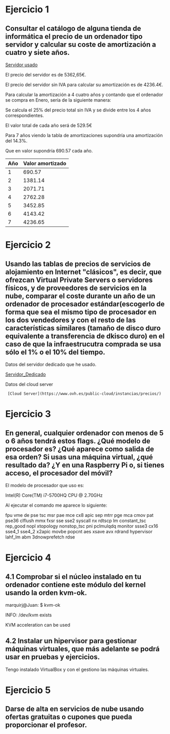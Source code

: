 # Ejercicio 1

## Consultar el catálogo de alguna tienda de informática el precio de un ordenador tipo servidor y calcular su coste de amortización a cuatro y siete años.

[Servidor usado](https://www.mercadoactual.es/hpe-hewlett-packard-enterprise-proliant-proliant-dl380-gen10-2-1442583.html)

El precio del servidor es de 5362,65€. 

El precio del servidor sin IVA para calcular su amortización es de 4236.4€.

Para calcular la amortización a 4 cuatro años y contando que el ordenador se compra en Enero, sería de la siguiente manera:

Se calcula el 25% del precio total sin IVA y se divide entre los 4 años correspondientes.


El valor total de cada año será de  529.5€

Para 7 años viendo la tabla de amortizaciones supondría una amortización del 14.3%.

Que en valor supondría 690.57 cada año.

| Año  | Valor amortizado |
| ---- | ---------------- |
|  1   |      690.57      |
|  2   |     1381.14      |
|  3   |     2071.71      |
|  4   |     2762.28      |
|  5   |     3452.85      |
|  6   |     4143.42      |
|  7   |     4236.65      |

# Ejercicio 2

## Usando las tablas de precios de servicios de alojamiento en Internet "clásicos", es decir, que ofrezcan Virtual Private Servers o servidores físicos, y de proveedores de servicios en la nube, comparar el coste durante un año de un ordenador de procesador estándar(escogerlo de forma que sea el mismo tipo de procesador en los dos vendedores y con el resto de las características similares (tamaño de disco duro equivalente a transferencia de dkisco duro) en el caso de que la infraestrucutra comprada se usa sólo el 1% o el 10% del tiempo.

 Datos del servidor dedicado que he usado.

[Servidor_Dedicado](https://www.ovh.es/servidores_dedicados/hosting/173host1.xml)
 
Datos del cloud server

     [Cloud Server](https://www.ovh.es/public-cloud/instancias/precios/)

# Ejercicio 3

## En general, cualquier ordenador con menos de 5 o 6 años tendrá estos flags. ¿Qué modelo de procesador es? ¿Qué aparece como salida de esa orden? Si usas una máquina virtual, ¿qué resultado da? ¿Y en una Raspberry Pi o, si tienes acceso, el procesador del móvil?

El modelo de procesador que uso es: 

 Intel(R) Core(TM) i7-5700HQ CPU @ 2.70GHz

Al ejecutar el comando me aparece lo siguiente:

 fpu vme de pse tsc msr pae mce cx8 apic sep mtrr pge mca cmov pat pse36 clflush mmx fxsr sse sse2 syscall nx rdtscp lm constant_tsc rep_good nopl xtopology nonstop_tsc pni pclmulqdq monitor ssse3 cx16 sse4_1 sse4_2 x2apic movbe popcnt aes xsave avx rdrand hypervisor lahf_lm abm 3dnowprefetch rdse

# Ejercicio 4

## 4.1 Comprobar si el núcleo instalado en tu ordenador contiene este módulo del kernel usando la orden kvm-ok.

marquirj@Juan: $ kvm-ok

INFO: /dev/kvm exists

KVM acceleration can be used

## 4.2 Instalar un hipervisor para gestionar máquinas virtuales, que más adelante se podrá usar en pruebas y ejercicios.

Tengo instalado VirtualBox y con el gestiono las máquinas virtuales.


# Ejercicio 5

## Darse de alta en servicios de nube usando ofertas gratuitas o cupones que pueda proporcionar el profesor.


